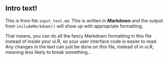 ## Intro text!

This is from file `input_text.md`.  This is written in **Markdown** and the output from `includeMarkdown()` will show up with appropriate formatting.

That means, you can do all the fancy Markdown formatting in this file instead of inside your ui.R, so your user interface code is easier to read.  Any changes in the text can just be done on this file, instead of in ui.R, meaning less likely to break something...
